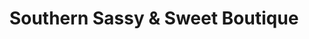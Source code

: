 ---
title: "Southern Sassy & Sweet Boutique"
url: /mcarthur/southern-sassy-und-sweet-boutique/
shop: Friseur
---